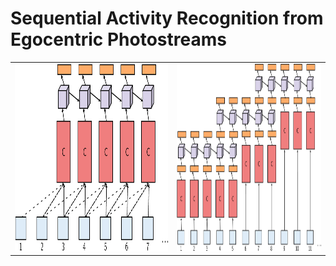# Sequential Activity Recognition from Egocentric Photostreams

<table border="0">
  <tr>
    <td><img src="architecture1.png" height="300" ></img></td>
    <td><img src="architecture2.png" height="300"></img></td>
  </tr>
</table>